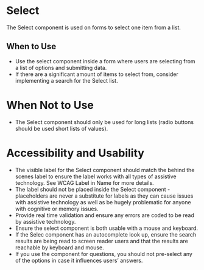 # Select

The Select component is used on forms to select one item from a list. 

## When to Use
- Use the select component inside a form where users are selecting from a list of options and submitting data.
- If there are a significant amount of items to select from, consider implementing a search for the Select list.

# When Not to Use
- The Select component should only be used for long lists (radio buttons should be used short lists of values).

# Accessibility and Usability
- The visible label for the Select component should match the behind the scenes label to ensure the label works with all types of assistive technology. See WCAG Label in Name for more details.
- The label should not be placed inside the Select component - placeholders are never a substitute for labels as they can cause issues with assistive technology as well as be hugely problematic for anyone with cognitive or memory issues.
- Provide real time validation and ensure any errors are coded to be read by assistive technology.
- Ensure the select component is both usable with a mouse and keyboard. 
- If the Selec component has an autocomplete look up, ensure the search results are being read to screen reader users and that the results are reachable by keyboard and mouse.
- If you use the  component for questions, you should not pre-select any of the options in case it influences users’ answers.

